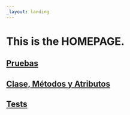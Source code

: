 ```yaml
---
_layout: landing
---
```


# This is the **HOMEPAGE**.

## [Pruebas](../Cobertura/index.html)
## [Clase, Métodos y Atributos](docs/Bank.Domain.html)

## [Tests](docs/Bank.Domain.Tests.html)
